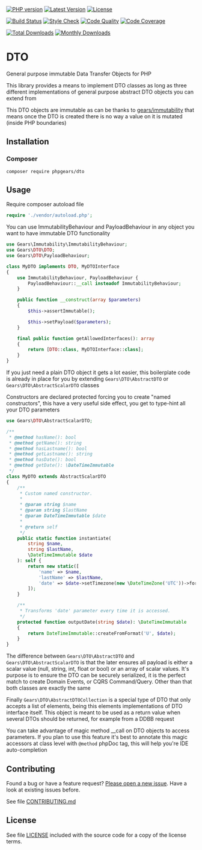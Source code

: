 [![PHP version](https://img.shields.io/badge/PHP-%3E%3D7.1-8892BF.svg?style=flat-square)](http://php.net)
[![Latest Version](https://img.shields.io/packagist/v/phpgears/dto.svg?style=flat-square)](https://packagist.org/packages/phpgears/dto)
[![License](https://img.shields.io/github/license/phpgears/dto.svg?style=flat-square)](https://github.com/phpgears/dto/blob/master/LICENSE)

[![Build Status](https://img.shields.io/travis/phpgears/dto.svg?style=flat-square)](https://travis-ci.org/phpgears/dto)
[![Style Check](https://styleci.io/repos/148840961/shield)](https://styleci.io/repos/148840961)
[![Code Quality](https://img.shields.io/scrutinizer/g/phpgears/dto.svg?style=flat-square)](https://scrutinizer-ci.com/g/phpgears/dto)
[![Code Coverage](https://img.shields.io/coveralls/phpgears/dto.svg?style=flat-square)](https://coveralls.io/github/phpgears/dto)

[![Total Downloads](https://img.shields.io/packagist/dt/phpgears/dto.svg?style=flat-square)](https://packagist.org/packages/phpgears/dto/stats)
[![Monthly Downloads](https://img.shields.io/packagist/dm/phpgears/dto.svg?style=flat-square)](https://packagist.org/packages/phpgears/dto/stats)

# DTO

General purpose immutable Data Transfer Objects for PHP

This library provides a means to implement DTO classes as long as three different implementations of general purpose abstract DTO objects you can extend from

This DTO objects are immutable as can be thanks to [gears/immutability](https://github.com/phpgears/immutability) that means once the DTO is created there is no way a value on it is mutated (inside PHP boundaries)

## Installation

### Composer

```
composer require phpgears/dto
```

## Usage

Require composer autoload file

```php
require './vendor/autoload.php';
```

You can use ImmutabilityBehaviour and PayloadBehaviour in any object you want to have immutable DTO functionality

```php
use Gears\Immutability\ImmutabilityBehaviour;
use Gears\DTO\DTO;
use Gears\DTO\PayloadBehaviour;

class MyDTO implements DTO, MyDTOInterface
{
    use ImmutabilityBehaviour, PayloadBehaviour {
        PayloadBehaviour::__call insteadof ImmutabilityBehaviour;
    }

    public function __construct(array $parameters)
    {
        $this->assertImmutable();

        $this->setPayload($parameters);
    }

    final public function getAllowedInterfaces(): array
    {
        return [DTO::class, MyDTOInterface::class];
    }
}
```

If you just need a plain DTO object it gets a lot easier, this boilerplate code is already in place for you by extending `Gears\DTO\AbstractDTO` or `Gears\DTO\AbstractScalarDTO` classes

Constructors are declared protected forcing you to create "named constructors", this have a very useful side effect, you get to type-hint all your DTO parameters

```php
use Gears\DTO\AbstractScalarDTO;

/**
 * @method hasName(): bool
 * @method getName(): string
 * @method hasLastname(): bool
 * @method getLastname(): string
 * @method hasDate(): bool
 * @method getDate(): \DateTimeImmutable
 */
class MyDTO extends AbstractScalarDTO
{
    /**
     * Custom named constructor.
     *
     * @param string $name
     * @param string $lastName
     * @param DateTimeImmutable $date
     * 
     * @return self
     */
    public static function instantiate(
        string $name,
        string $lastName,
        \DateTimeImmutable $date
    ): self {
        return new static([
            'name' => $name,
            'lastName' => $lastName,
            'date' => $date->setTimezone(new \DateTimeZone('UTC'))->format('U'),
        ]);
    }

    /**
     * Transforms 'date' parameter every time it is accessed.
     */
    protected function outputDate(string $date): \DateTimeImmutable
    {
        return DateTimeImmutable::createFromFormat('U', $date);
    }
}
```

The difference between `Gears\DTO\AbstractDTO` and `Gears\DTO\AbstractScalarDTO` is that the later ensures all payload is either a scalar value (null, string, int, float or bool) or an array of scalar values. It's purpose is to ensure the DTO can be securely serialized, it is the perfect match to create Domain Events, or CQRS Command/Query. Other than that both classes are exactly the same

Finally `Gears\DTO\AbstractDTOCollection` is a special type of DTO that only accepts a list of elements, being this elements implementations of DTO interface itself. This object is meant to be used as a return value when several DTOs should be returned, for example from a DDBB request

You can take advantage of magic method __call on DTO objects to access parameters. If you plan to use this feature it's best to annotate this magic accessors at class level with `@method` phpDoc tag, this will help you're IDE auto-completion

## Contributing

Found a bug or have a feature request? [Please open a new issue](https://github.com/phpgears/dto/issues). Have a look at existing issues before.

See file [CONTRIBUTING.md](https://github.com/phpgears/dto/blob/master/CONTRIBUTING.md)

## License

See file [LICENSE](https://github.com/phpgears/dto/blob/master/LICENSE) included with the source code for a copy of the license terms.
